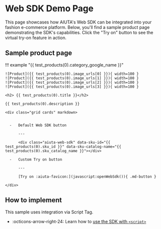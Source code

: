 # Web SDK Demo Page

This page showcases how AIUTA's Web SDK can be integrated into your fashion e-commerce platform. Below, you'll find a sample product page demonstrating the SDK's capabilities. Click the "Try on" button to see the virtual try-on feature in action.

<script src="https://web-sdk.aiuta.com/api/sdk" async id="aiuta-web-sdk-base" api-key="{{ aiuta.api_key }}"></script>

<script>
    function openWebSdk() {
        if (typeof MySDK === 'undefined') {
            setTimeout(openWebSdk, 100);
            return;
        }
        
        MySDK.openModal();
    }

    function initWebSdkButton() {
        if (typeof MySDK === 'undefined') {
            setTimeout(initWebSdkButton, 100);
            return;
        }

        const aiutaTryOn = new AiutaWebSdkButtonStyles();
        aiutaTryOn.configs = {
            bt_bg_color: "#4000FF",
            bt_tx_color: "#FFFFFF",
            bt_fontFamily: "Roboto, -apple-system, BlinkMacSystemFont, 'Segoe UI', Oxygen, Ubuntu, Cantarell, sans-serif",
            bt_borderRadius: "2px",
        };

    }

    initWebSdkButton();
</script>

## Sample product page

!!! example "{{ test_products(0).category_google_name }}"

    ![Product]({{ test_products(0).image_urls[0] }}){ width=100 }
    ![Product]({{ test_products(0).image_urls[1] }}){ width=100 }
    ![Product]({{ test_products(0).image_urls[2] }}){ width=100 }
    ![Product]({{ test_products(0).image_urls[3] }}){ width=100 }
    
    <h2> {{ test_products(0).title }}</h2>

    {{ test_products(0).description }}

    <div class="grid cards" markdown>


      -   Default Web SDK button
      
          ---

          <div class="aiuta-web-sdk" data-sku-id="{{ test_products(0).sku_id }}" data-sku-catalog-name="{{ test_products(0).sku_catalog_name }}"></div>

      -   Custom Try on button
      
          ---

          [Try on :aiuta-favicon:](javascript:openWebSdk()){ .md-button }

    </div>

## How to implement

This sample uses integration via Script Tag.

<div class="grid cards" markdown>

- :octicons-arrow-right-24: Learn how to [use the SDK with `<script>`](/sdk/web/configuration.md)

</div>
